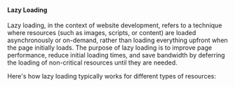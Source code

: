 <h4>Lazy Loading</h4>

Lazy loading, in the context of website development, refers to a technique where resources (such as images, scripts, or content) are loaded asynchronously or on-demand, rather than loading everything upfront when the page initially loads. The purpose of lazy loading is to improve page performance, reduce initial loading times, and save bandwidth by deferring the loading of non-critical resources until they are needed.

Here's how lazy loading typically works for different types of resources:
